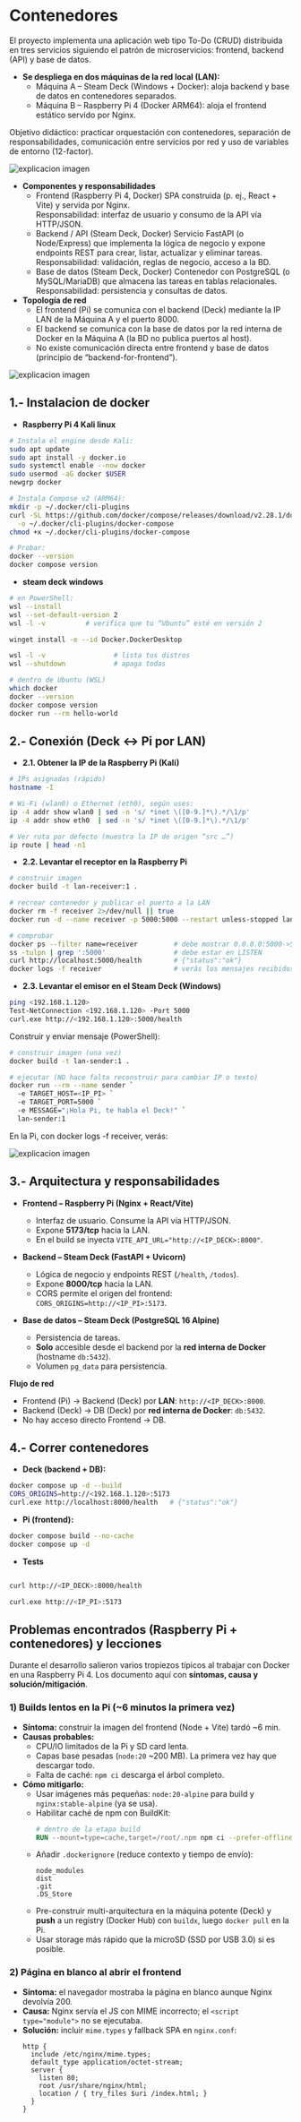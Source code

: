 # Contenedores

El proyecto implementa una aplicación web tipo To-Do (CRUD) distribuida en tres servicios siguiendo el patrón de microservicios: frontend, backend (API) y base de datos.
- **Se despliega en dos máquinas de la red local (LAN):**
  - Máquina A – Steam Deck (Windows + Docker): aloja backend y base de datos en contenedores separados.
  - Máquina B – Raspberry Pi 4 (Docker ARM64): aloja el frontend estático servido por Nginx.

Objetivo didáctico: practicar orquestación con contenedores, separación de responsabilidades, comunicación entre servicios por red y uso de variables de entorno (12-factor).

![explicacion imagen](../Imagenes/InformacionGeneral.png)

- **Componentes y responsabilidades**
  - Frontend (Raspberry Pi 4, Docker) SPA construida (p. ej., React + Vite) y servida por Nginx.  
    Responsabilidad: interfaz de usuario y consumo de la API vía HTTP/JSON.  
  - Backend / API (Steam Deck, Docker) Servicio FastAPI (o Node/Express) que implementa la lógica de negocio y expone endpoints REST para crear, listar, actualizar y eliminar tareas.  
    Responsabilidad: validación, reglas de negocio, acceso a la BD.  
  - Base de datos (Steam Deck, Docker) Contenedor con PostgreSQL (o MySQL/MariaDB) que almacena las tareas en tablas relacionales.  
    Responsabilidad: persistencia y consultas de datos.  
- **Topología de red**
  - El frontend (Pi) se comunica con el backend (Deck) mediante la IP LAN de la Máquina A y el puerto 8000.
  - El backend se comunica con la base de datos por la red interna de Docker en la Máquina A (la BD no publica puertos al host).
  - No existe comunicación directa entre frontend y base de datos (principio de “backend-for-frontend”).

![explicacion imagen](../Imagenes/DockerInstalado.png)

## 1.- Instalacion de docker
- **Raspberry Pi 4 Kali linux**
```bash
# Instala el engine desde Kali:
sudo apt update
sudo apt install -y docker.io
sudo systemctl enable --now docker
sudo usermod -aG docker $USER
newgrp docker

# Instala Compose v2 (ARM64):
mkdir -p ~/.docker/cli-plugins
curl -SL https://github.com/docker/compose/releases/download/v2.28.1/docker-compose-linux-armv7 \
  -o ~/.docker/cli-plugins/docker-compose
chmod +x ~/.docker/cli-plugins/docker-compose

# Probar:
docker --version
docker compose version

``` 
- **steam deck windows**

```bash
# en PowerShell:
wsl --install
wsl --set-default-version 2
wsl -l -v          # verifica que tu “Ubuntu” esté en versión 2

winget install -e --id Docker.DockerDesktop

wsl -l -v                 # lista tus distros
wsl --shutdown            # apaga todas

# dentro de Ubuntu (WSL)
which docker
docker --version
docker compose version
docker run --rm hello-world

``` 
## 2.- Conexión (Deck ↔ Pi por LAN)
- **2.1. Obtener la IP de la Raspberry Pi (Kali)**

```bash
# IPs asignadas (rápido)
hostname -I

# Wi-Fi (wlan0) o Ethernet (eth0), según uses:
ip -4 addr show wlan0 | sed -n 's/ *inet \([0-9.]*\).*/\1/p'
ip -4 addr show eth0  | sed -n 's/ *inet \([0-9.]*\).*/\1/p'

# Ver ruta por defecto (muestra la IP de origen “src …”)
ip route | head -n1
``` 
- **2.2. Levantar el receptor en la Raspberry Pi**

```bash
# construir imagen
docker build -t lan-receiver:1 .

# recrear contenedor y publicar el puerto a la LAN
docker rm -f receiver 2>/dev/null || true
docker run -d --name receiver -p 5000:5000 --restart unless-stopped lan-receiver:1

# comprobar
docker ps --filter name=receiver         # debe mostrar 0.0.0.0:5000->5000
ss -tulpn | grep ':5000'                 # debe estar en LISTEN
curl http://localhost:5000/health        # {"status":"ok"}
docker logs -f receiver                  # verás los mensajes recibidos

``` 
- **2.3. Levantar el emisor en el Steam Deck (Windows)**

```bash
ping <192.168.1.120>
Test-NetConnection <192.168.1.120> -Port 5000
curl.exe http://<192.168.1.120>:5000/health
``` 
Construir y enviar mensaje (PowerShell):

```bash
# construir imagen (una vez)
docker build -t lan-sender:1 .

# ejecutar (NO hace falta reconstruir para cambiar IP o texto)
docker run --rm --name sender `
  -e TARGET_HOST=<IP_PI> `
  -e TARGET_PORT=5000 `
  -e MESSAGE="¡Hola Pi, te habla el Deck!" `
  lan-sender:1
``` 
En la Pi, con docker logs -f receiver, verás:

![explicacion imagen](../Imagenes/ConexionDispositivos.png)

## 3.- Arquitectura y responsabilidades

- **Frontend – Raspberry Pi (Nginx + React/Vite)**
  - Interfaz de usuario. Consume la API vía HTTP/JSON.
  - Expone **5173/tcp** hacia la LAN.
  - En el build se inyecta `VITE_API_URL="http://<IP_DECK>:8000"`.

- **Backend – Steam Deck (FastAPI + Uvicorn)**
  - Lógica de negocio y endpoints REST (`/health`, `/todos`).
  - Expone **8000/tcp** hacia la LAN.
  - CORS permite el origen del frontend: `CORS_ORIGINS=http://<IP_PI>:5173`.

- **Base de datos – Steam Deck (PostgreSQL 16 Alpine)**
  - Persistencia de tareas.
  - **Solo** accesible desde el backend por la **red interna de Docker** (hostname `db:5432`).
  - Volumen `pg_data` para persistencia.

**Flujo de red**
- Frontend (Pi) → Backend (Deck) por **LAN**: `http://<IP_DECK>:8000`.
- Backend (Deck) → DB (Deck) por **red interna de Docker**: `db:5432`.
- No hay acceso directo Frontend → DB.


## 4.- Correr contenedores
- **Deck (backend + DB):**
```bash
docker compose up -d --build
CORS_ORIGINS=http://<192.168.1.120>:5173
curl.exe http://localhost:8000/health   # {"status":"ok"}
``` 

- **Pi (frontend):**

```bash
docker compose build --no-cache
docker compose up -d
``` 

- **Tests**

```bash

curl http://<IP_DECK>:8000/health

curl.exe http://<IP_PI>:5173

``` 

## Problemas encontrados (Raspberry Pi + contenedores) y lecciones

Durante el desarrollo salieron varios tropiezos típicos al trabajar con Docker en una Raspberry Pi 4. Los documento aquí con **síntomas, causa y solución/mitigación**.

### 1) Builds lentos en la Pi (~6 minutos la primera vez)
- **Síntoma:** construir la imagen del frontend (Node + Vite) tardó ~6 min.
- **Causas probables:**
  - CPU/IO limitados de la Pi y SD card lenta.
  - Capas base pesadas (`node:20` ~200 MB). La primera vez hay que descargar todo.
  - Falta de caché: `npm ci` descarga el árbol completo.
- **Cómo mitigarlo:**
  - Usar imágenes más pequeñas: `node:20-alpine` para build y `nginx:stable-alpine` (ya se usa).
  - Habilitar caché de npm con BuildKit:
    ```dockerfile
    # dentro de la etapa build
    RUN --mount=type=cache,target=/root/.npm npm ci --prefer-offline --no-audit --progress=false
    ```
  - Añadir `.dockerignore` (reduce contexto y tiempo de envío):
    ```
    node_modules
    dist
    .git
    .DS_Store
    ```
  - Pre-construir multi-arquitectura en la máquina potente (Deck) y **push** a un registry (Docker Hub) con `buildx`, luego `docker pull` en la Pi.
  - Usar storage más rápido que la microSD (SSD por USB 3.0) si es posible.

### 2) Página en blanco al abrir el frontend
- **Síntoma:** el navegador mostraba la página en blanco aunque Nginx devolvía 200.
- **Causa:** Nginx servía el JS con MIME incorrecto; el `<script type="module">` no se ejecutaba.
- **Solución:** incluir `mime.types` y fallback SPA en `nginx.conf`:
  ```nginx
  http {
    include /etc/nginx/mime.types;
    default_type application/octet-stream;
    server {
      listen 80;
      root /usr/share/nginx/html;
      location / { try_files $uri /index.html; }
    }
  }

